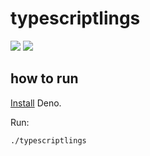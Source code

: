 # typescriptlings

![](https://github.com/ayakovlenko/typescriptlings/actions/workflows/test.yml/badge.svg)
[![](https://coveralls.io/repos/github/ayakovlenko/typescriptlings/badge.svg?branch=main)](https://coveralls.io/github/ayakovlenko/typescriptlings?branch=main)

## how to run

[Install](https://deno.land/#installation) Deno.

Run:

```
./typescriptlings
```
